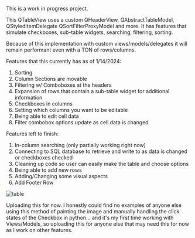 This is a work in progress project.  

This QTableView uses a custom QHeaderView, QAbstractTableModel, QStyledItemDelegate QSortFilterProxyModel and more.  It has features that 
simulate checkboxes, sub-table widgets, searching, filtering, sorting.

Because of this implementation with custom views/models/delegates it will remain performant even with a TON of rows/columns.

Features that this currently has as of 1/14/2024:

1) Sorting
2) Column Sections are movable
3) Filtering w/ Comboboxes at the headers
4) Expansion of rows that contain a sub-table widget for additional information
5) Checkboxes in columns
6) Setting which columns you want to be editable
7) Being able to edit cell data
8) Filter combobox options update as cell data is changed

Features left to finish:

1) In-column searching (only partially working right now)
2) Connecting to SQL database to retrieve and write to as data is changed or checkboxes checked
3) Cleaning up code so user can easily make the table and choose options
4) Being able to add new rows
5) Adding/Changing some visual aspects
6) Add Footer Row

![table](https://github.com/jxfuller1/QTableView-with-Checkboxes/assets/123666150/fd7c4bec-748d-4785-81ac-475bd6842013)

Uploading this for now.  I honestly could find no examples of anyone else using this method of painting the image and manually handling the click states of the Checkbox in python... 
and it's my first time working with Views/Models, so uploading this for anyone else that may need this for now as I work on other features.
